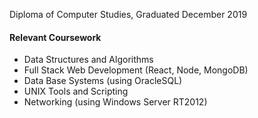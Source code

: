 Diploma of Computer Studies, Graduated December 2019

#### Relevant Coursework

- Data Structures and Algorithms
- Full Stack Web Development (React, Node, MongoDB)
- Data Base Systems (using OracleSQL)
- UNIX Tools and Scripting
- Networking (using Windows Server RT2012)
